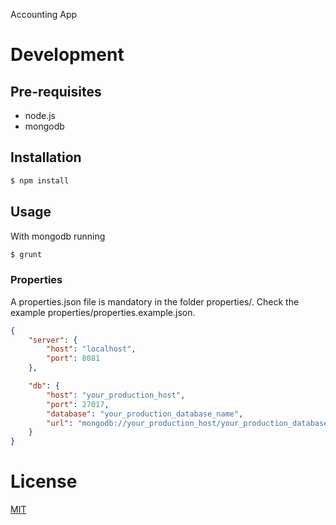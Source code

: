 Accounting App

# Development

## Pre-requisites

* node.js
* mongodb

## Installation

```bash
$ npm install
```

## Usage

With mongodb running

```bash
$ grunt
```

### Properties

A properties.json file is mandatory in the folder properties/.
Check the example properties/properties.example.json.

```json
{
	"server": {
		"host": "localhost",
		"port": 8081
	},

	"db": {
		"host": "your_production_host",
		"port": 27017,
		"database": "your_production_database_name",
		"url": "mongodb://your_production_host/your_production_database_name"
	}
}
```


# License

  [MIT](LICENSE)